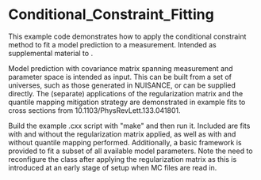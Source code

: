 # Conditional_Constraint_Fitting
This example code demonstrates how to apply the conditional constraint method to fit a model prediction to a measurement. Intended as supplemental material to <arxiv>.

Model prediction with covariance matrix spanning measurement and parameter space is intended as input. This can be built from a set of universes, such as those generated in NUISANCE, or can be supplied directly. The (separate) applications of the regularization matrix and the quantile mapping mitigation strategy are demonstrated in example fits to cross sections from 10.1103/PhysRevLett.133.041801.

Build the example .cxx script with "make" and then run it. Included are fits with and without the regularization matrix applied, as well as with and without quantile mapping performed. Additionally, a basic framework is provided to fit a subset of all available model parameters. Note the need to reconfigure the class after applying the regularization matrix as this is introduced at an early stage of setup when MC files are read in.

